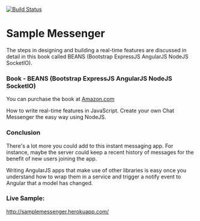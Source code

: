 [![Build Status](https://travis-ci.org/brendonco/samplemessenger.svg?branch=master)](https://travis-ci.org/brendonco/samplemessenger)

# Sample Messenger
The steps in designing and building a real-time features are discussed in detail in this book called BEANS (Bootstrap ExpressJS AngularJS NodeJS SocketIO).

### Book - BEANS (Bootstrap ExpressJS AngularJS NodeJS SocketIO)
You can purchase the book at [Amazon.com](http://amzn.com/1502541149)

How to write real-time features in JavaScript. Create your own Chat Messenger the easy way using NodeJS.

### Conclusion
There's a lot more you could add to this instant messaging app.  For instance, maybe the server could keep a recent history of messages for the benefit of new users joining the app.

Writing AngularJS apps that make use of other libraries is easy once you understand how to wrap them in a service and trigger a notify event to Angular that a model has changed.

### Live Sample:
http://samplemessenger.herokuapp.com/
